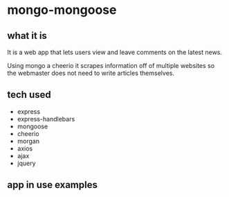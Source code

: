 # mongo-mongoose

## what it is

It is a web app that lets users view and leave comments on the latest news.

Using mongo a cheerio it scrapes information off of multiple websites so the webmaster does not need to write articles themselves.

## tech used

* express
* express-handlebars
* mongoose
* cheerio
* morgan
* axios
* ajax
* jquery

## app in use examples

